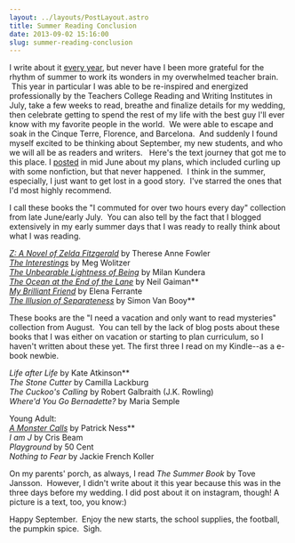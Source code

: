 ```yaml
---
layout: ../layouts/PostLayout.astro
title: Summer Reading Conclusion
date: 2013-09-02 15:16:00
slug: summer-reading-conclusion
---
```


I write about it [every year](http://akindoflibrary.blogspot.com/search/label/summer%20reading%20conclusion), but never have I been more grateful for the rhythm of summer to work its wonders in my overwhelmed teacher brain.  This year in particular I was able to be re-inspired and energized professionally by the Teachers College Reading and Writing Institutes in July, take a few weeks to read, breathe and finalize details for my wedding, then celebrate getting to spend the rest of my life with the best guy I'll ever know with my favorite people in the world.  We were able to escape and soak in the Cinque Terre, Florence, and Barcelona.  And suddenly I found myself excited to be thinking about September, my new students, and who we will all be as readers and writers.   Here's the text journey that got me to this place. I [posted](http://akindoflibrary.blogspot.com/2013/06/summer-reading-list-notes.html) in mid June about my plans, which included curling up with some nonfiction, but that never happened.  I think in the summer, especially, I just want to get lost in a good story.  I've starred the ones that I'd most highly recommend.  
  
I call these books the "I commuted for over two hours every day" collection from late June/early July.  You can also tell by the fact that I blogged extensively in my early summer days that I was ready to really think about what I was reading.  
  
[_Z: A Novel of Zelda Fitzgerald_](http://akindoflibrary.blogspot.com/2013/07/an-unlikely-pairing-lost-generation-4th.html) by Therese Anne Fowler  
_[The Interestings](http://akindoflibrary.blogspot.com/2013/07/the-interestings-by-meg-wolitzer-and.html)_ by Meg Wolitzer  
_[The Unbearable Lightness of Being](http://akindoflibrary.blogspot.com/2013/07/how-do-you-write-blog-post-about-human.html)_ by Milan Kundera  
_[The Ocean at the End of the Lane](http://akindoflibrary.blogspot.com/2013/07/neil-gaimans-ocean-at-end-of-lane.html)_ by Neil Gaiman\*\*  
[_My Brilliant Friend_](http://akindoflibrary.blogspot.com/2013/07/competitive-friendships.html) by Elena Ferrante  
_[The Illusion of Separateness](http://akindoflibrary.blogspot.com/2013/07/poetic-connection-illusion-of.html)_ by Simon Van Booy\*\*  
  
These books are the "I need a vacation and only want to read mysteries" collection from August.  You can tell by the lack of blog posts about these books that I was either on vacation or starting to plan curriculum, so I haven't written about these yet. The first three I read on my Kindle--as a e-book newbie.  
  
_Life after Life_ by Kate Atkinson\*\*  
_The Stone Cutter_ by Camilla Lackburg  
_The Cuckoo's Calling_ by Robert Galbraith (J.K. Rowling)  
_Where'd You Go Bernadette?_ by Maria Semple  
  
Young Adult:  
[_A Monster Calls_](http://akindoflibrary.blogspot.com/2013/07/a-monster-calls-book-about-healing-from.html) by Patrick Ness\*\*  
_I am J_ by Cris Beam  
_Playground_ by 50 Cent  
_Nothing to Fear_ by Jackie French Koller  
  
On my parents' porch, as always, I read _The Summer Book_ by Tove Jansson.  However, I didn't write about it this year because this was in the three days before my wedding. I did post about it on instagram, though! A picture is a text, too, you know:)  
  
Happy September.  Enjoy the new starts, the school supplies, the football, the pumpkin spice.  Sigh.
